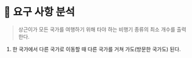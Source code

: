 # 🐧 요구 사항 분석

> 상근이가 모든 국가를 여행하기 위해 타야 하는 비행기 종류의 최소 개수를 출력한다.

1. 한 국가에서 다른 국가로 이동할 때 다른 국가를 거쳐 가도(방문한 국가도) 된다.